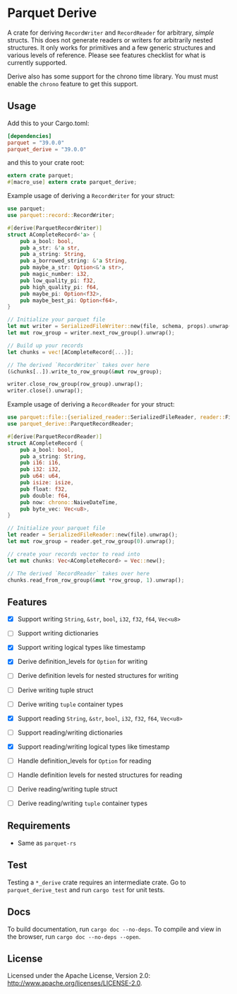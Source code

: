 <!---
  Licensed to the Apache Software Foundation (ASF) under one
  or more contributor license agreements.  See the NOTICE file
  distributed with this work for additional information
  regarding copyright ownership.  The ASF licenses this file
  to you under the Apache License, Version 2.0 (the
  "License"); you may not use this file except in compliance
  with the License.  You may obtain a copy of the License at

    http://www.apache.org/licenses/LICENSE-2.0

  Unless required by applicable law or agreed to in writing,
  software distributed under the License is distributed on an
  "AS IS" BASIS, WITHOUT WARRANTIES OR CONDITIONS OF ANY
  KIND, either express or implied.  See the License for the
  specific language governing permissions and limitations
  under the License.
-->

# Parquet Derive

A crate for deriving `RecordWriter` and `RecordReader` for arbitrary, _simple_ structs. This does not
generate readers or writers for arbitrarily nested structures. It only works for primitives and a few
generic structures and various levels of reference. Please see features checklist for what is currently
supported.

Derive also has some support for the chrono time library. You must must enable the `chrono` feature to get this support.

## Usage

Add this to your Cargo.toml:

```toml
[dependencies]
parquet = "39.0.0"
parquet_derive = "39.0.0"
```

and this to your crate root:

```rust
extern crate parquet;
#[macro_use] extern crate parquet_derive;
```

Example usage of deriving a `RecordWriter` for your struct:

```rust
use parquet;
use parquet::record::RecordWriter;

#[derive(ParquetRecordWriter)]
struct ACompleteRecord<'a> {
    pub a_bool: bool,
    pub a_str: &'a str,
    pub a_string: String,
    pub a_borrowed_string: &'a String,
    pub maybe_a_str: Option<&'a str>,
    pub magic_number: i32,
    pub low_quality_pi: f32,
    pub high_quality_pi: f64,
    pub maybe_pi: Option<f32>,
    pub maybe_best_pi: Option<f64>,
}

// Initialize your parquet file
let mut writer = SerializedFileWriter::new(file, schema, props).unwrap();
let mut row_group = writer.next_row_group().unwrap();

// Build up your records
let chunks = vec![ACompleteRecord{...}];

// The derived `RecordWriter` takes over here
(&chunks[..]).write_to_row_group(&mut row_group);

writer.close_row_group(row_group).unwrap();
writer.close().unwrap();
```

Example usage of deriving a `RecordReader` for your struct:

```rust
use parquet::file::{serialized_reader::SerializedFileReader, reader::FileReader};
use parquet_derive::ParquetRecordReader;

#[derive(ParquetRecordReader)]
struct ACompleteRecord {
    pub a_bool: bool,
    pub a_string: String,
    pub i16: i16,
    pub i32: i32,
    pub u64: u64,
    pub isize: isize,
    pub float: f32,
    pub double: f64,
    pub now: chrono::NaiveDateTime,
    pub byte_vec: Vec<u8>,
}

// Initialize your parquet file
let reader = SerializedFileReader::new(file).unwrap();
let mut row_group = reader.get_row_group(0).unwrap();

// create your records vector to read into
let mut chunks: Vec<ACompleteRecord> = Vec::new();

// The derived `RecordReader` takes over here
chunks.read_from_row_group(&mut *row_group, 1).unwrap();
```

## Features

- [x] Support writing `String`, `&str`, `bool`, `i32`, `f32`, `f64`, `Vec<u8>`
- [ ] Support writing dictionaries
- [x] Support writing logical types like timestamp
- [x] Derive definition_levels for `Option` for writing
- [ ] Derive definition levels for nested structures for writing
- [ ] Derive writing tuple struct
- [ ] Derive writing `tuple` container types

- [x] Support reading `String`, `&str`, `bool`, `i32`, `f32`, `f64`, `Vec<u8>`
- [ ] Support reading/writing dictionaries
- [x] Support reading/writing logical types like timestamp
- [ ] Handle definition_levels for `Option` for reading
- [ ] Handle definition levels for nested structures for reading
- [ ] Derive reading/writing tuple struct
- [ ] Derive reading/writing `tuple` container types

## Requirements

- Same as `parquet-rs`

## Test

Testing a `*_derive` crate requires an intermediate crate. Go to `parquet_derive_test` and run `cargo test` for
unit tests.

## Docs

To build documentation, run `cargo doc --no-deps`.
To compile and view in the browser, run `cargo doc --no-deps --open`.

## License

Licensed under the Apache License, Version 2.0: http://www.apache.org/licenses/LICENSE-2.0.